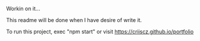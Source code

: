 Workin on it...

This readme will be done when I have desire of write it.

To run this project, exec "npm start" or visit https://criiscz.github.io/portfolio
